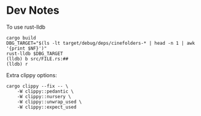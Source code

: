 # Dev Notes

To use rust-lldb
```
cargo build
DBG_TARGET="$(ls -lt target/debug/deps/cinefolders-* | head -n 1 | awk '{print $NF}')"
rust-lldb $DBG_TARGET
(lldb) b src/FILE.rs:##
(lldb) r
```

Extra clippy options:
```
cargo clippy --fix -- \
	-W clippy::pedantic \
	-W clippy::nursery \
	-W clippy::unwrap_used \
	-W clippy::expect_used
```